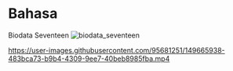 # Bahasa
Biodata Seventeen 
![biodata_seventeen](https://user-images.githubusercontent.com/95681251/149664776-023dc278-88fc-4862-830a-18b1c6360cf6.gif)

https://user-images.githubusercontent.com/95681251/149665938-483bca73-b9b4-4309-9ee7-40beb8985fba.mp4
